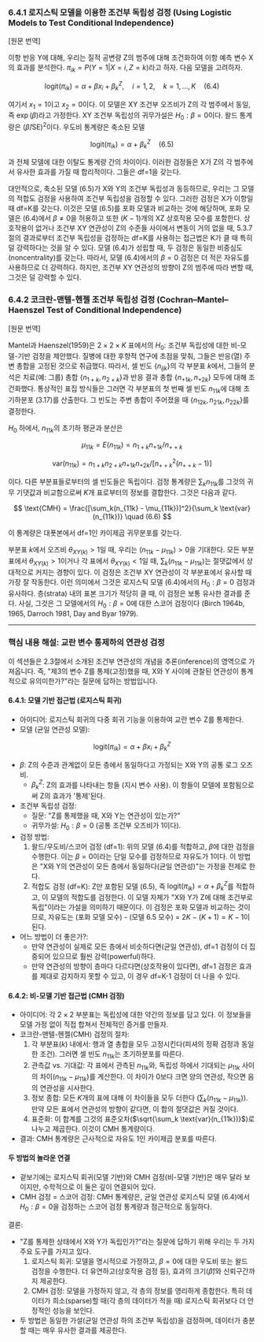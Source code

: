 ### 6.4.1 로지스틱 모델을 이용한 조건부 독립성 검정 (Using Logistic Models to Test Conditional Independence)

[원문 번역]

이항 반응 Y에 대해, 우리는 질적 공변량 Z의 범주에 대해 조건화하여 이항 예측 변수 X의 효과를 분석한다. $\pi_{ik} = P(Y=1 | X=i, Z=k)$라고 하자. 다음 모델을 고려하자.

$$ \text{logit}(\pi_{ik}) = \alpha + \beta x_i + \beta_k^Z, \quad i=1,2, \quad k=1,\dots,K \quad (6.4) $$

여기서 $x_1=1$이고 $x_2=0$이다. 이 모델은 XY 조건부 오즈비가 Z의 각 범주에서 동일, 즉 $\exp(\beta)$라고 가정한다. XY 조건부 독립성의 귀무가설은 $H_0: \beta=0$이다. 왈드 통계량은 $(\hat{\beta}/\text{SE})^2$이다. 우도비 통계량은 축소된 모델

$$ \text{logit}(\pi_{ik}) = \alpha + \beta_k^Z \quad (6.5) $$

과 전체 모델에 대한 이탈도 통계량 간의 차이이다. 이러한 검정들은 X가 Z의 각 범주에서 유사한 효과를 가질 때 합리적이다. 그들은 df=1을 갖는다.

대안적으로, 축소된 모델 (6.5)가 X와 Y의 조건부 독립성과 동등하므로, 우리는 그 모델의 적합도 검정을 사용하여 조건부 독립성을 검정할 수 있다. 그러한 검정은 X가 이항일 때 df=K를 갖는다. 이것은 모델 (6.5)를 포화 모델과 비교하는 것에 해당하며, 포화 모델은 (6.4)에서 $\beta \neq 0$을 허용하고 또한 $(K-1)$개의 XZ 상호작용 모수를 포함한다. 상호작용이 없거나 조건부 XY 연관성이 Z의 수준들 사이에서 변동이 거의 없을 때, 5.3.7절의 결과로부터 조건부 독립성을 검정하는 df=K를 사용하는 접근법은 K가 클 때 특히 덜 강력하다는 것을 알 수 있다. 모델 (6.4)가 성립할 때, 두 검정은 동일한 비중심도(noncentrality)를 갖는다. 따라서, 모델 (6.4)에서의 $\beta=0$ 검정은 더 적은 자유도를 사용하므로 더 강력하다. 하지만, 조건부 XY 연관성의 방향이 Z의 범주에 따라 변할 때, 그것은 덜 강력할 수 있다.

### 6.4.2 코크란-맨텔-헨젤 조건부 독립성 검정 (Cochran–Mantel–Haenszel Test of Conditional Independence)

[원문 번역]

Mantel과 Haenszel(1959)은 $2 \times 2 \times K$ 표에서의 $H_0$: 조건부 독립성에 대한 비-모델-기반 검정을 제안했다. 질병에 대한 후향적 연구에 초점을 맞춰, 그들은 반응(열) 주변 총합을 고정된 것으로 취급했다. 따라서, 셀 빈도 $\{n_{ijk}\}$의 각 부분표 $k$에서, 그들의 분석은 치료(예: 그룹) 총합 $\{n_{1+k}, n_{2+k}\}$과 반응 결과 총합 $\{n_{+1k}, n_{+2k}\}$ 모두에 대해 조건화했다. 통상적인 표집 방식들은 그러면 각 부분표의 첫 번째 셀 빈도 $n_{11k}$에 대해 초기하분포 (3.17)를 산출한다. 그 빈도는 주변 총합이 주어졌을 때 $\{n_{12k}, n_{21k}, n_{22k}\}$를 결정한다.

$H_0$ 하에서, $n_{11k}$의 초기하 평균과 분산은

$$ \mu_{11k} = E(n_{11k}) = n_{1+k}n_{+1k}/n_{++k} $$

$$ \text{var}(n_{11k}) = n_{1+k}n_{2+k}n_{+1k}n_{+2k} / [n_{++k}^2(n_{++k}-1)] $$

이다. 다른 부분표들로부터의 셀 빈도들은 독립이다. 검정 통계량은 $\sum_k n_{11k}$를 그것의 귀무 기댓값과 비교함으로써 $K$개 표로부터의 정보를 결합한다. 그것은 다음과 같다.

$$ \text{CMH} = \frac{[\sum_k(n_{11k} - \mu_{11k})]^2}{\sum_k \text{var}(n_{11k})} \quad (6.6) $$

이 통계량은 대푯본에서 df=1인 카이제곱 귀무분포를 갖는다.

부분표 $k$에서 오즈비 $\theta_{XY(k)}>1$일 때, 우리는 $(n_{11k}-\mu_{11k})>0$을 기대한다. 모든 부분표에서 $\theta_{XY(k)}>1$이거나 각 표에서 $\theta_{XY(k)}<1$일 때, $\sum_k(n_{11k}-\mu_{11k})$는 절댓값에서 상대적으로 커지는 경향이 있다. 이 검정은 조건부 XY 연관성이 각 부분표에서 유사할 때 가장 잘 작동한다. 이런 의미에서 그것은 로지스틱 모델 (6.4)에서의 $H_0: \beta=0$ 검정과 유사하다. 층(strata) 내의 표본 크기가 적당히 클 때, 이 검정은 보통 유사한 결과를 준다. 사실, 그것은 그 모델에서의 $H_0: \beta=0$에 대한 스코어 검정이다 (Birch 1964b, 1965, Darroch 1981, Day and Byar 1979).

---

### 핵심 내용 해설: 교란 변수 통제하의 연관성 검정

이 섹션들은 2.3절에서 소개된 조건부 연관성의 개념을 추론(inference)의 영역으로 가져옵니다. 즉, "제3의 변수 Z를 통제(고정)했을 때, X와 Y 사이에 관찰된 연관성이 통계적으로 유의미한가?"라는 질문에 답하는 방법입니다.

#### 6.4.1: 모델 기반 접근법 (로지스틱 회귀)

*   아이디어: 로지스틱 회귀의 다중 회귀 기능을 이용하여 교란 변수 Z를 통제한다.
*   모델 (균일 연관성 모델):

$$ \text{logit}(\pi_{ik}) = \alpha + \beta x_i + \beta_k^Z $$

*   $\beta$: Z의 수준과 관계없이 모든 층에서 동일하다고 가정되는 X와 Y의 공통 로그 오즈비.
    *   $\beta_k^Z$: Z의 효과를 나타내는 항들 (지시 변수 사용). 이 항들이 모델에 포함됨으로써 Z의 효과가 '통제'된다.
*   조건부 독립성 검정:
    *   질문: "Z를 통제했을 때, X와 Y는 연관성이 있는가?"
    *   귀무가설: $H_0: \beta=0$ (공통 조건부 오즈비가 1이다).
*   검정 방법:
    1.  왈드/우도비/스코어 검정 (df=1): 위의 모델 (6.4)를 적합하고, $\beta$에 대한 검정을 수행한다. 이는 $\beta=0$이라는 단일 모수를 검정하므로 자유도가 1이다. 이 방법은 "X와 Y의 연관성이 모든 층에서 동일하다(균일 연관성)"는 가정을 전제로 한다.
    2.  적합도 검정 (df=K): Z만 포함된 모델 (6.5), 즉 $\text{logit}(\pi_{ik}) = \alpha + \beta_k^Z$를 적합하고, 이 모델의 적합도를 검정한다. 이 모델 자체가 "X와 Y가 Z에 대해 조건부로 독립"이라는 가설을 의미하기 때문이다. 이 검정은 포화 모델과 비교하는 것이므로, 자유도는 (포화 모델 모수) - (모델 6.5 모수) = $2K - (K+1) = K-1$이 된다.
*   어느 방법이 더 좋은가?:
    *   만약 연관성이 실제로 모든 층에서 비슷하다면(균일 연관성), df=1 검정이 더 집중되어 있으므로 훨씬 강력(powerful)하다.
    *   만약 연관성의 방향이 층마다 다르다면(상호작용이 있다면), df=1 검정은 효과를 제대로 감지하지 못할 수 있고, 이 경우 df=K-1 검정이 더 나을 수 있다.

#### 6.4.2: 비-모델 기반 접근법 (CMH 검정)

*   아이디어: 각 $2 \times 2$ 부분표는 독립성에 대한 약간의 정보를 담고 있다. 이 정보들을 모델 가정 없이 직접 합쳐서 전체적인 증거를 만들자.
*   코크란-맨텔-헨젤(CMH) 검정의 절차:
    1.  각 부분표($k$) 내에서: 행과 열 총합을 모두 고정시킨다(피셔의 정확 검정과 동일한 조건). 그러면 셀 빈도 $n_{11k}$는 초기하분포를 따른다.
    2.  관측값 vs. 기대값: 각 표에서 관측된 $n_{11k}$와, 독립성 하에서 기대되는 $\mu_{11k}$ 사이의 차이($n_{11k}-\mu_{11k}$)를 계산한다. 이 차이가 0보다 크면 양의 연관성, 작으면 음의 연관성을 시사한다.
    3.  정보 종합: 모든 $K$개의 표에 대해 이 차이들을 모두 더한다 ($\sum_k(n_{11k} - \mu_{11k})$). 만약 모든 표에서 연관성의 방향이 같다면, 이 합의 절댓값은 커질 것이다.
    4.  표준화: 이 합계를 그것의 표준오차($\sqrt{\sum_k \text{var}(n_{11k})}$)로 나누고 제곱한다. 이것이 CMH 통계량이다.
*   결과: CMH 통계량은 근사적으로 자유도 1인 카이제곱 분포를 따른다.

#### 두 방법의 놀라운 연결

*   겉보기에는 로지스틱 회귀(모델 기반)와 CMH 검정(비-모델 기반)은 매우 달라 보이지만, 수학적으로 이 둘은 깊이 연결되어 있다.
*   CMH 검정 = 스코어 검정: CMH 통계량은, 균일 연관성 로지스틱 모델 (6.4)에서 $H_0: \beta=0$을 검정하는 스코어 검정 통계량과 점근적으로 동일하다.

결론:
*   "Z를 통제한 상태에서 X와 Y가 독립인가?"라는 질문에 답하기 위해 우리는 두 가지 주요 도구를 가지고 있다.
    1.  로지스틱 회귀: 모델을 명시적으로 가정하고, $\beta=0$에 대한 우도비 또는 왈드 검정을 수행한다. 더 유연하고(상호작용 검정 등), 효과의 크기($\hat{\beta}$)와 신뢰구간까지 제공한다.
    2.  CMH 검정: 모델을 가정하지 않고, 각 층의 정보를 영리하게 종합한다. 특히 데이터가 희소(sparse)할 때(각 층의 데이터가 적을 때) 로지스틱 회귀보다 더 안정적인 성능을 보인다.
*   두 방법은 동일한 가설(균일 연관성 하의 조건부 독립성)을 검정하며, 데이터가 충분할 때는 매우 유사한 결과를 제공한다.
